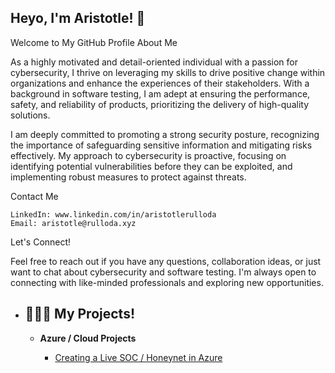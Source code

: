 ## Heyo, I'm Aristotle! 👋

Welcome to My GitHub Profile
About Me

As a highly motivated and detail-oriented individual with a passion for cybersecurity, I thrive on leveraging my skills to drive positive change within organizations and enhance the experiences of their stakeholders. With a background in software testing, I am adept at ensuring the performance, safety, and reliability of products, prioritizing the delivery of high-quality solutions.

I am deeply committed to promoting a strong security posture, recognizing the importance of safeguarding sensitive information and mitigating risks effectively. My approach to cybersecurity is proactive, focusing on identifying potential vulnerabilities before they can be exploited, and implementing robust measures to protect against threats.

Contact Me

    LinkedIn: www.linkedin.com/in/aristotlerulloda
    Email: aristotle@rulloda.xyz

Let's Connect!

Feel free to reach out if you have any questions, collaboration ideas, or just want to chat about cybersecurity and software testing. I'm always open to connecting with like-minded professionals and exploring new opportunities.

- <h2>👨🏽‍💻 My Projects!</h2>
    
    - <b>Azure / Cloud Projects</b>

        - [Creating a Live SOC / Honeynet in Azure](https://github.com/zekasolest/Honeynet-SOC)
<!--
**zekasolest/zekasolest** is a ✨ _special_ ✨ repository because its `README.md` (this file) appears on your GitHub profile.

Here are some ideas to get you started:

- 🔭 I’m currently working on ...
- 🌱 I’m currently learning ...
- 👯 I’m looking to collaborate on ...
- 🤔 I’m looking for help with ...
- 💬 Ask me about ...
- 📫 How to reach me: ...
- 😄 Pronouns: ...
- ⚡ Fun fact: ...
-->

